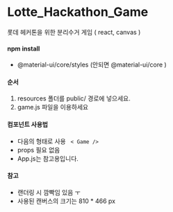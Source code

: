 # Lotte_Hackathon_Game
롯데 헤커톤을 위한 분리수거 게임 ( react, canvas )


 #### npm install
  - @material-ui/core/styles (안되면 @material-ui/core )
 
 

 #### 순서
  1. resources 폴더를 public/ 경로에 넣으세요.
  2. game.js 파일을 이용하세요
  
  
  
  
  
 #### 컴포넌트 사용법
  - 다음의 형태로 사용 <code> < Game /> </code>
  - props 필요 없음
  - App.js는 참고용입니다.
 
  #### 참고
   - 랜더링 시 깜빡임 있음 ㅜ
   - 사용된 캔버스의 크기는 810 * 466 px 
  
